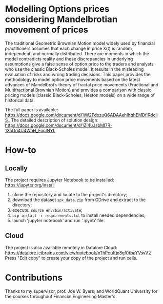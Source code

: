# Modelling Options prices considering Mandelbrotian movement of prices

The traditional Geometric Brownian Motion model widely used by financial practitioners assumes that each change in price X(t) is random, independent, and normally distributed. There are moments in which the model contradicts reality and these discrepancies in underlying assumptions give a false sense of option price to the traders and analysts who use the classic Black-Scholes model. It results in the misleading evaluation of risks and wrong trading decisions. This paper provides the methodology to model option price movements based on the latest advances of Mandelbrot’s theory of fractal price movements (Fractional and Multifractional Brownian Motion) and provides a comparison with classic pricing models (classic Black-Scholes, Heston models) on a wide range of historical data.

The full paper is available: https://docs.google.com/document/d/1jW2FdozuQ6ADAAehIhqhEMDflRdcjiS_
The detailed description of solution design: https://docs.google.com/document/d/1Zi4uJsbMI7R-1XaGri4U4WaH_FopINYL

# How-to

## Locally
The project requires Jupyter Notebook to be installed: https://jupyter.org/install

1. clone the repository and locate to the project's directory;
2. download the dataset `spx_data.zip` from GDrive and extract to the directory;
3. execute: `source env/bin/activate`;
4. `pip install -r requirements.txt` to install needed dependencies;
5. launch 'jupyter notebook' and run '.ipynb' file.

## Cloud
The project is also available remotely in Datalore Cloud: https://datalore.jetbrains.com/view/notebook/nThPouKjn8gf0tbaYVsvV2
Press "Edit copy" to create your copy of the project and run cells.

# Contributions
Thanks to my supervisor, prof. Joe W. Byers, and WorldQuant University for the courses throughout Financial Engineering Master's.
